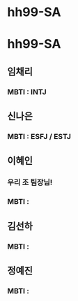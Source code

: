 # hh99-SA
# hh99-SA
## 임채리
### MBTI : INTJ

## 신나은
### MBTI : ESFJ / ESTJ

## 이혜인
### 우리 조 팀장님!
### MBTI : 

## 김선하
### MBTI : 

## 정예진
### MBTI :
